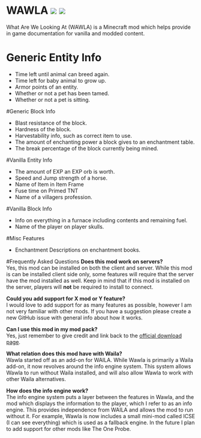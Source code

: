 # WAWLA [![](http://cf.way2muchnoise.eu/224712.svg)](https://minecraft.curseforge.com/projects/wawla-what-are-we-looking-at) [![](http://cf.way2muchnoise.eu/versions/224712.svg)](https://minecraft.curseforge.com/projects/wawla-what-are-we-looking-at)
What Are We Looking At (WAWLA) is a Minecraft mod which helps provide in game documentation for vanilla and modded content. 

# Generic Entity Info
- Time left until animal can breed again.
- Time left for baby animal to grow up.
- Armor points of an entity.
- Whether or not a pet has been tamed.
- Whether or not a pet is sitting.

#Generic Block Info
- Blast resistance of the block.
- Hardness of the block.
- Harvestability info, such as correct item to use.
- The amount of enchanting power a block gives to an enchantment table.
- The break percentage of the block currently being mined.

#Vanilla Entity Info
- The amount of EXP an EXP orb is worth.
- Speed and Jump strength of a horse.
- Name of Item in Item Frame
- Fuse time on Primed TNT
- Name of a villagers profession. 

#Vanilla Block Info
- Info on everything in a furnace including contents and remaining fuel.
- Name of the player on player skulls. 

#Misc Features
- Enchantment Descriptions on enchantment books.

#Frequently Asked Questions
**Does this mod work on servers?**    
Yes, this mod can be installed on both the client and server. While this mod is can be installed client side only, some features will require that the server have the mod installed as well. Keep in mind that if this mod is installed on the server, players will **not** be required to install to connect. 

**Could you add support for X mod or Y feature?**    
I would love to add support for as many features as possible, however I am not very familiar with other mods. If you have a suggestion please create a new GitHub issue with general info about how it works. 

**Can I use this mod in my mod pack?**    
Yes, just remember to give credit and link back to the [official download page](https://minecraft.curseforge.com/projects/wawla-what-are-we-looking-at).

**What relation does this mod have with Waila?**    
Wawla started off as an add-on for WAILA. While Wawla is primarily a Waila add-on, it now revolves around the info engine system. This system allows Wawla to run without Waila installed, and will also allow Wawla to work with other Waila alternatives. 

**How does the info engine work?**    
The info engine system puts a layer between the features in Wawla, and the mod which displays the information to the player, which I refer to as an info engine. This provides independence from WAILA and allows the mod to run without it. For example, Wawla is now includes a small mini-mod called ICSE (I can see everything) which is used as a fallback engine. In the future I plan to add support for other mods like The One Probe. 
